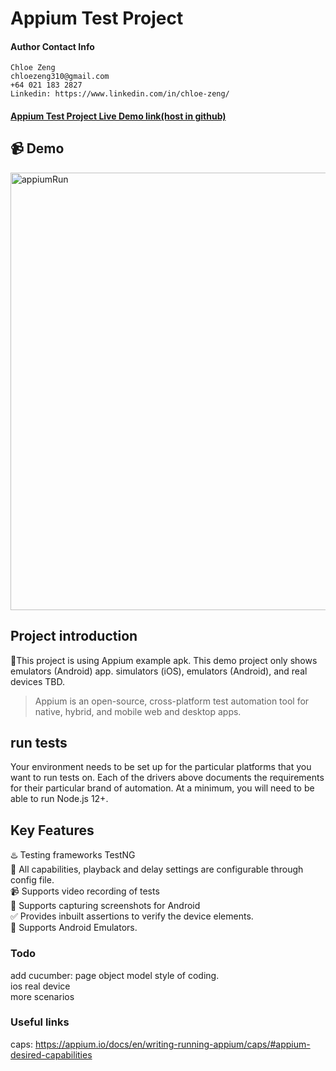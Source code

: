 # Appium Test Project

#### Author Contact Info
```
Chloe Zeng
chloezeng310@gmail.com
+64 021 183 2827
Linkedin: https://www.linkedin.com/in/chloe-zeng/
```

#### [Appium Test Project Live Demo link(host in github)](https://github.com/chloeboss/appiumTests/tree/develop)

## 📹 Demo
<img src="images/appiumRun.gif" alt="appiumRun" width="700"/>

## Project introduction
📱This project is using Appium example apk. This demo project only shows emulators (Android) app. simulators (iOS), emulators (Android), and real devices TBD.

> Appium is an open-source, cross-platform test automation tool for native, hybrid, and mobile web and desktop apps.

## run tests
Your environment needs to be set up for the particular platforms that you want to run tests on. Each of the drivers above documents the requirements for their particular brand of automation. At a minimum, you will need to be able to run Node.js 12+.

## Key Features
♨️ Testing frameworks TestNG\
🔨 All capabilities, playback and delay settings are configurable through config file.\
📹 Supports video recording of tests\
🗾 Supports capturing screenshots for Android\
✅ Provides inbuilt assertions to verify the device elements.\
📱 Supports Android Emulators.

### Todo
add cucumber: page object model style of coding.\
ios real device\
more scenarios

### Useful links
caps: https://appium.io/docs/en/writing-running-appium/caps/#appium-desired-capabilities
